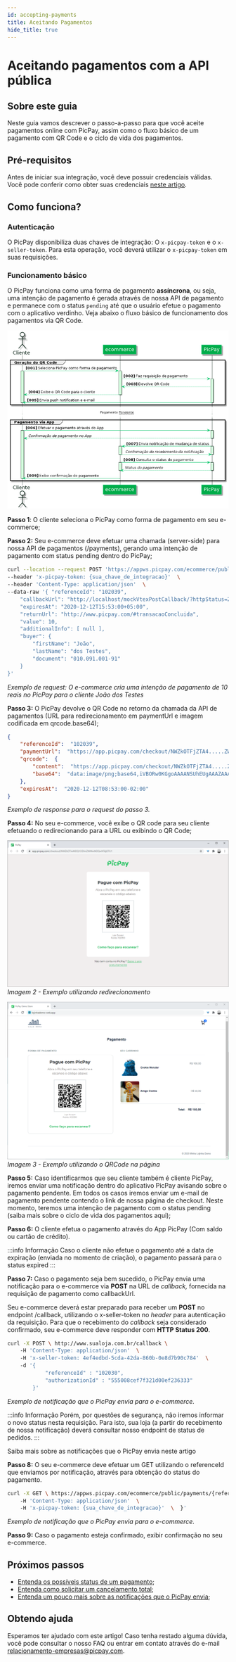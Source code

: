 ```yaml
---
id: accepting-payments
title: Aceitando Pagamentos
hide_title: true
---
```


# Aceitando pagamentos com a API pública

## Sobre este guia
Neste guia vamos descrever o passo-a-passo para que você aceite pagamentos online com PicPay, assim como o fluxo básico de um pagamento com QR Code e o ciclo de vida dos pagamentos.

## Pré-requisitos

Antes de iniciar sua integração, você deve possuir credenciais válidas. Você pode conferir como obter suas credenciais [neste artigo](/checkout/intro/getting-started#antes-de-começar).


## Como funciona?

### Autenticação

O PicPay disponibiliza duas chaves de integração: O `x-picpay-token` e o `x-seller-token`. Para esta operação, você deverá utilizar o `x-picpay-token` em suas requisições.

### Funcionamento básico

O PicPay funciona como uma forma de pagamento **assíncrona**, ou seja, uma intenção de pagamento é gerada através de nossa API de pagamento e permanece com o status `pending` até que o usuário efetue o pagamento com o aplicativo verdinho. Veja abaixo o fluxo básico de funcionamento dos pagamentos via QR Code.

![img](../../../static/img/guides/sequence-diagram-qrcode.png)


**Passo 1**: O cliente seleciona o PicPay como forma de pagamento em seu e-commerce;

**Passo 2:** Seu e-commerce deve efetuar uma chamada (server-side) para nossa API de pagamentos (/payments), gerando uma intenção de pagamento com status pending dentro do PicPay;

```bash
curl --location --request POST 'https://appws.picpay.com/ecommerce/public/payments'  \ 
--header 'x-picpay-token: {sua_chave_de_integracao}'  \ 
--header 'Content-Type: application/json'  \ 
--data-raw '{ "referenceId": "102039", 
    "callbackUrl": "http://localhost/mockVtexPostCallback/?httpStatus=200", 
    "expiresAt": "2020-12-12T15:53:00+05:00", 
    "returnUrl": "http://www.picpay.com/#transacaoConcluida", 
    "value": 10, 
    "additionalInfo": [ null ], 
    "buyer": { 
        "firstName": "João", 
        "lastName": "dos Testes", 
        "document": "010.091.001-91" 
    } 
}'
```

_Exemplo de request: O e-commerce cria uma intenção de pagamento de 10 reais no PicPay para o cliente João dos Testes_

**Passo 3:** O PicPay devolve o QR Code no retorno da chamada da API de pagamentos (URL para redirecionamento em paymentUrl e imagem codificada em qrcode.base64);

```json
{  
    "referenceId":  "102039",  
    "paymentUrl":  "https://app.picpay.com/checkout/NWZkOTFjZTA4.....ZWJmM2QxMzA2",  
    "qrcode":  {  
        "content":  "https://app.picpay.com/checkout/NWZkOTFjZTA4.....ZWJmM2QxMzA2",  
        "base64":  "data:image/png;base64,iVBORw0KGgoAAAANSUhEUgAAAZAAAAGQCAIAAAAP3aGb...(muitos caracteres)..II="  
    },  
    "expiresAt":  "2020-12-12T08:53:00-02:00"  
}
```


_Exemplo de response para o request do passo 3._

**Passo 4:** No seu e-commerce, você exibe o QR code para seu cliente efetuando o redirecionando para a URL ou exibindo o QR Code;

![img](../../../static/img/guides/ecommerce-qrcode-redirect.png)
*Imagem 2 - Exemplo utilizando redirecionamento*


![img](../../../static/img/guides/ecommerce-qrcode-embeeded.png)
*Imagem 3 - Exemplo utilizando o QRCode na página*

**Passo 5:** Caso identificarmos que seu cliente também é cliente PicPay, iremos enviar uma notificação dentro do aplicativo PicPay avisando sobre o pagamento pendente. Em todos os casos iremos enviar um e-mail de pagamento pendente contendo o link de nossa página de checkout. Neste momento, teremos uma intenção de pagamento com o status pending (saiba mais sobre o ciclo de vida dos pagamentos aqui);

**Passo 6:** O cliente efetua o pagamento através do App PicPay (Com saldo ou cartão de crédito).

:::info Informação
Caso o cliente não efetue o pagamento até a data de expiração (enviada no momento de criação), o pagamento passará para o status expired
:::

**Passo 7:** Caso o pagamento seja bem sucedido, o PicPay envia uma notificação para o e-commerce via **POST** na URL de _callback,_ fornecida na requisição de pagamento como callbackUrl.

Seu e-commerce deverá estar preparado para receber um **POST** no endpoint /callback, utilizando o x-seller-token no _header_ para autenticação da requisição. Para que o recebimento do _callback_ seja considerado confirmado, seu e-commerce deve responder com **HTTP Status 200**.

```bash
curl -X POST \ http://www.sualoja.com.br/callback \ 
    -H 'Content-Type: application/json'  \ 
    -H 'x-seller-token: 4ef4edbd-5cda-42da-860b-0e8d7b90c784'  \ 
    -d '{   
            "referenceId" : "102030", 
            "authorizationId" : "555008cef7f321d00ef236333" 
        }'
```

_Exemplo de notificação que o PicPay envia para o e-commerce._

:::info Informação
Porém, por questões de segurança, não iremos informar o novo status nesta requisição. Para isto, sua loja (a partir do recebimento de nossa notificação) deverá consultar nosso endpoint de status de pedidos.
:::

Saiba mais sobre as notificações que o PicPay envia neste artigo

**Passo 8:** O seu e-commerce deve efetuar um GET utilizando o referenceId que enviamos por notificação, através para obtenção do status do pagamento.

```bash
curl -X GET \ https://appws.picpay.com/ecommerce/public/payments/{referenceId}/status \ 
    -H 'Content-Type: application/json'  \ 
    -H 'x-picpay-token: {sua_chave_de_integracao}'  \  }'
```

_Exemplo de notificação que o PicPay envia para o e-commerce._

**Passo 9:** Caso o pagamento esteja confirmado, exibir confirmação no seu e-commerce.


## Próximos passos

- [Entenda os possíveis status de um pagamento](/checkout/guides/order-status);
- [Entenda como solicitar um cancelamento total](/checkout/guides/cancel-order);
- [Entenda um pouco mais sobre as notificações que o PicPay envia](/checkout/guides/notifications);


## Obtendo ajuda
Esperamos ter ajudado com este artigo! Caso tenha restado alguma dúvida, você pode consultar o nosso FAQ ou entrar em contato através do e-mail relacionamento-empresas@picpay.com. 

 